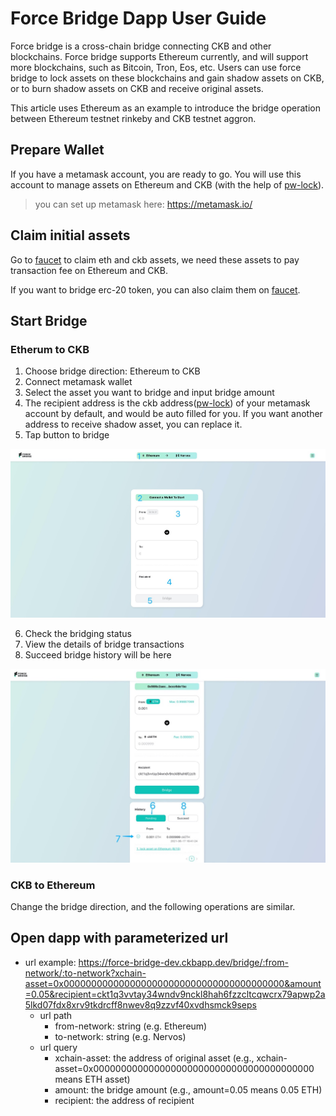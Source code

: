 # Force Bridge Dapp User Guide

Force bridge is a cross-chain bridge connecting CKB and other blockchains. Force bridge supports Ethereum currently, and will support more blockchains, such as Bitcoin, Tron, Eos, etc. Users can use force bridge to lock assets on these blockchains and gain shadow assets on CKB, or to burn shadow assets on CKB and receive original assets.

This article uses Ethereum as an example to introduce the bridge operation between Ethereum testnet rinkeby and CKB testnet aggron.

## Prepare Wallet

If you have a metamask account, you are ready to go. You will use this account to manage assets on Ethereum and CKB (with the help of [pw-lock](https://github.com/lay2dev/pw-lock)).

> you can set up metamask here: https://metamask.io/

## Claim initial assets

Go to [faucet](https://gliaswap-faucet-rinkeby.ckbapp.dev/) to claim eth and ckb assets, we need these assets to pay transaction fee on Ethereum and CKB.

If you want to bridge erc-20 token, you can also claim them on [faucet](https://gliaswap-faucet-rinkeby.ckbapp.dev/).

## Start Bridge

### Etherum to CKB

1. Choose bridge direction: Ethereum to CKB
2. Connect metamask wallet
3. Select the asset you want to bridge and input bridge amount
4. The recipient address is the ckb address([pw-lock](https://github.com/lay2dev/pw-lock)) of your metamask account by default, and would be auto filled for you. If you want another address to receive shadow asset, you can replace it.
5. Tap button to bridge

![img](./assets/dapp-user-guide-1.png)

6. Check the bridging status
7. View the details of bridge transactions
8. Succeed bridge history will be here

![img](./assets/dapp-user-guide-2.png)


### CKB to Ethereum

Change the bridge direction, and the following operations are similar.

## Open dapp with parameterized url

- url example: https://force-bridge-dev.ckbapp.dev/bridge/:from-network/:to-network?xchain-asset=0x0000000000000000000000000000000000000000&amount=0.05&recipient=ckt1q3vvtay34wndv9nckl8hah6fzzcltcqwcrx79apwp2a5lkd07fdx8xrv9tkdrcff8nwev8q9zzvf40xvdhsmck9seps
  - url path
    - from-network: string (e.g. Ethereum)
    - to-network: string (e.g. Nervos)
  - url query
    - xchain-asset: the address of original asset (e.g.,  xchain-asset=0x0000000000000000000000000000000000000000 means ETH asset)
    - amount: the bridge amount (e.g., amount=0.05 means 0.05 ETH)
    - recipient: the address of recipient
